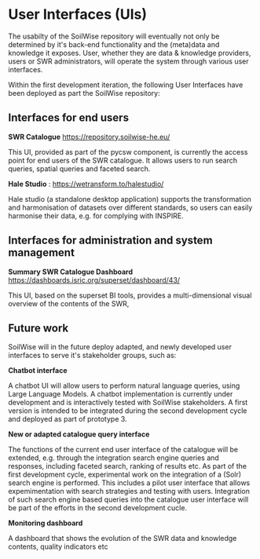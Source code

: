 # User Interfaces (UIs)

The usabilty of the SoilWise repository will eventually not only be determined by it's back-end functionality and the (meta)data and knowledge it exposes. User, whether they are data & knowledge providers, users or SWR administrators, will operate the system through various user interfaces.  

Within the first development iteration, the following User Interfaces have been deployed as part the SoilWise repository:

## Interfaces for end users

**SWR Catalogue** <https://repository.soilwise-he.eu/>

This UI, provided as part of the pycsw component, is currently the access point for end users of the SWR catalogue. It allows users to run search queries, spatial queries and faceted search.

**Hale Studio** : <https://wetransform.to/halestudio/> 

Hale studio (a standalone desktop application) supports the transformation and harmonisation of datasets over different standards, so users can easily harmonise their data, e.g. for complying with INSPIRE. 

## Interfaces for administration and system management

**Summary SWR Catalogue Dashboard** <https://dashboards.isric.org/superset/dashboard/43/>

This UI, based on the superset BI tools, provides a multi-dimensional visual overview of the contents of the SWR,

## Future work

SoilWise will in the future deploy adapted, and newly developed user interfaces to serve it's stakeholder groups, such as:

**Chatbot interface**

A chatbot UI will allow users to perform natural language queries, using Large Language Models. A chatbot implementation is currently under development and is interactively tested with SoilWise stakeholders. A first version is intended to be integrated during the second development cycle and deployed as part of prototype 3.

**New or adapted catalogue query interface**

The functions of the current end user interface of the catalogue will be extended, e.g. through the integration search engine queries and responses, including faceted search, ranking of results etc. As part of the first development cycle, experimental work on the integration of a (Solr) search engine is performed. This includes a pilot user interface that allows expemimentation with search strategies and testing with users. Integration of such search engine based queries into the catalogue user interface will be part of the efforts in the second development cucle.

**Monitoring dashboard** 

A dashboard that shows the evolution of the SWR data and knowledge contents, quality indicators etc



